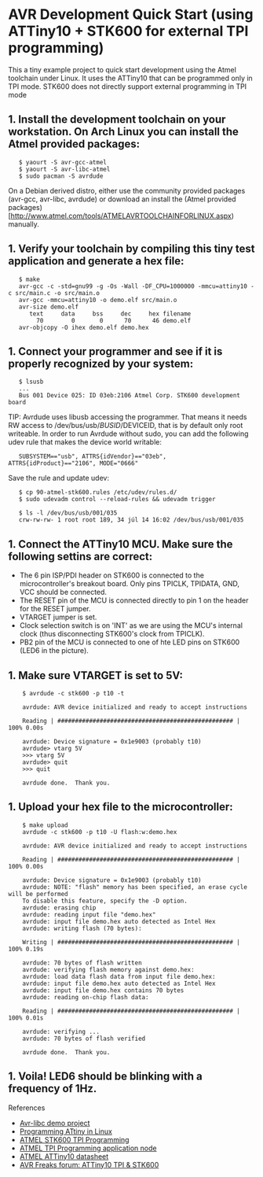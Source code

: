 # AVR Development Quick Start (using ATTiny10 + STK600 for external TPI programming)

This a tiny example project to quick start development using the Atmel toolchain under Linux. It uses the ATTiny10 that can be programmed only in TPI mode. STK600 does not directly support external programming in TPI mode

## 1. Install the development toolchain on your workstation. On Arch Linux you can install the Atmel provided packages:

```shell
   $ yaourt -S avr-gcc-atmel
   $ yaourt -S avr-libc-atmel
   $ sudo pacman -S avrdude
```

   On a Debian derived distro, either use the community provided packages (avr-gcc, avr-libc, avrdude) or download an install
   the (Atmel provided packages)[http://www.atmel.com/tools/ATMELAVRTOOLCHAINFORLINUX.aspx) manually.
   
## 1. Verify your toolchain by compiling this tiny test application and generate a hex file:

```shell
   $ make
   avr-gcc -c -std=gnu99 -g -Os -Wall -DF_CPU=1000000 -mmcu=attiny10 -c src/main.c -o src/main.o
   avr-gcc -mmcu=attiny10 -o demo.elf src/main.o
   avr-size demo.elf
      text	   data	    bss	    dec	    hex	filename
        70	      0	      0	     70	     46	demo.elf
   avr-objcopy -O ihex demo.elf demo.hex
```

## 1. Connect your programmer and see if it is properly recognized by your system:

```shell
   $ lsusb
   ...
   Bus 001 Device 025: ID 03eb:2106 Atmel Corp. STK600 development board
```

   TIP: Avrdude uses libusb accessing the programmer. That means it needs RW access to /dev/bus/usb/$BUSID/$DEVICEID, that is by default only root writeable. In order to run Avrdude without sudo, you can add the following udev rule that makes the device world writable:

```
   SUBSYSTEM=="usb", ATTRS{idVendor}=="03eb", ATTRS{idProduct}=="2106", MODE="0666"
```   
   Save the rule and update udev:

```shell
   $ cp 90-atmel-stk600.rules /etc/udev/rules.d/
   $ sudo udevadm control --reload-rules && udevadm trigger

   $ ls -l /dev/bus/usb/001/035 
   crw-rw-rw- 1 root root 189, 34 júl 14 16:02 /dev/bus/usb/001/035
```
## 1. Connect the ATTiny10 MCU. Make sure the following settins are correct:

   * The 6 pin ISP/PDI header on STK600 is connected to the microcontroller's breakout board. Only pins TPICLK, TPIDATA, GND, VCC should be connected.
   * The RESET pin of the MCU is connected directly to pin 1 on the header for the RESET jumper.
   * VTARGET jumper is set.
   * Clock selection switch is on 'INT' as we are using the MCU's internal clock (thus disconnecting STK600's clock from TPICLK).
   * PB2 pin of the MCU is connected to one of hte LED pins on STK600 (LED6 in the picture).

## 1. Make sure VTARGET is set to 5V:

```shell
	$ avrdude -c stk600 -p t10 -t

	avrdude: AVR device initialized and ready to accept instructions

	Reading | ################################################## | 100% 0.00s

	avrdude: Device signature = 0x1e9003 (probably t10)
	avrdude> vtarg 5V
	>>> vtarg 5V 
	avrdude> quit
	>>> quit 

	avrdude done.  Thank you.
```

## 1. Upload your hex file to the microcontroller:

```shell
	$ make upload
	avrdude -c stk600 -p t10 -U flash:w:demo.hex

	avrdude: AVR device initialized and ready to accept instructions

	Reading | ################################################## | 100% 0.00s

	avrdude: Device signature = 0x1e9003 (probably t10)
	avrdude: NOTE: "flash" memory has been specified, an erase cycle will be performed
	To disable this feature, specify the -D option.
	avrdude: erasing chip
	avrdude: reading input file "demo.hex"
	avrdude: input file demo.hex auto detected as Intel Hex
	avrdude: writing flash (70 bytes):

	Writing | ################################################## | 100% 0.19s

	avrdude: 70 bytes of flash written
	avrdude: verifying flash memory against demo.hex:
	avrdude: load data flash data from input file demo.hex:
	avrdude: input file demo.hex auto detected as Intel Hex
	avrdude: input file demo.hex contains 70 bytes
	avrdude: reading on-chip flash data:

	Reading | ################################################## | 100% 0.01s

	avrdude: verifying ...
	avrdude: 70 bytes of flash verified

	avrdude done.  Thank you.
```

## 1. Voila! LED6 should be blinking with a frequency of 1Hz.

References

* [Avr-libc demo project](http://www.nongnu.org/avr-libc/user-manual/group__demo__project.html)
* [Programming ATtiny in Linux](http://joost.damad.be/2014/01/programming-attiny10-in-linux.html)
* [ATMEL STK600 TPI Programming](http://www.atmel.com/webdoc/stk600/stk600.section.gak_mde_lc.html)
* [ATMEL TPI Programming application node](http://www.atmel.com/Images/doc8373.pdf)
* [ATMEL ATTiny10 datasheet](http://www.atmel.com/images/atmel-8127-avr-8-bit-microcontroller-attiny4-attiny5-attiny9-attiny10_datasheet.pdf)
* [AVR Freaks forum: ATTiny10 TPI & STK600](http://www.avrfreaks.net/forum/attiny10-tpi-stk600)